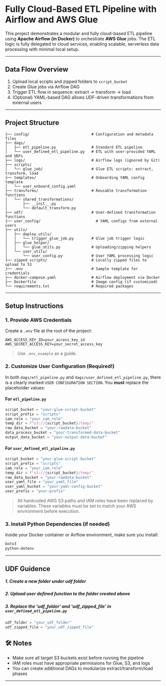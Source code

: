 # Fully Cloud-Based ETL Pipeline with Airflow and AWS Glue

This project demonstrates a modular and fully cloud-based ETL pipeline using **Apache Airflow (in Docker)** to orchestrate **AWS Glue** jobs. The ETL logic is fully delegated to cloud services, enabling scalable, serverless data processing with minimal local setup.

---
## Data Flow Overview

1. Upload local scripts and zipped folders to `script_bucket`
2. Create Glue jobs via Airflow DAG
3. Trigger ETL flow in sequence: extract → transform → load
4. (Optional) YAML-based DAG allows UDF-driven transformations from external users

---

## Project Structure

```
├── config/                            # Configuration and metadata files
├── dags/
│   ├── etl_pipeline.py                # Standard ETL pipeline
│   └── user_defined_etl_pipeline.py   # ETL with user-provided YAML and UDFs
├── logs/                              # Airflow logs (ignored by Git)
├── scripts/
│   └── glue_job/                      # Glue ETL scripts: extract, transform, load
├── templates/                         # Onboarding YAML config template
│   └── user_onboard_config.yaml
├── transforms/                        # Reusable transformation functions
│   └── shared_transformations/
│       ├── __init__.py
│       └── default_transform.py
├── udf/                               # User-defined transformation functions
├── user_config/                         # YAML configs from external users
├── utils/
│   ├── deploy_utils/
│   │   └── trigger_glue_job.py        # Glue job trigger logic
│   ├── glue_helper/
│   │   └── glue_utils.py              # Uploading/zipping helpers
│   └── user_utils/
│       └── user_config.py             # User YAML processing logic
├── zipped_scripts/                    # Locally zipped files to upload to S3
├── .env                               # Sample template for credentials
├── docker-compose.yaml                # Airflow deployment via Docker
├── Dockerfile                         # Image config (if customized)
└── requirements.txt                   # Required packages
```

---

##  Setup Instructions

### 1. Provide AWS Credentials

Create a `.env` file at the root of the project:

```
AWS_ACCESS_KEY_ID=your_access_key_id
AWS_SECRET_ACCESS_KEY=your_secret_access_key
```
>  Use `.env_example` as a guide.
### 2. Customize User Configuration (Required!)

In both `dags/etl_pipeline.py` and `dags/user_defined_etl_pipeline.py`, there is a clearly marked `USER CONFIGURATION SECTION`. You **must** replace the placeholder values:

#### For `etl_pipeline.py`
```python
script_bucket = "your-glue-script-bucket"
script_prefix = "scripts"
iam_role = "your_iam_role"
temp_dir = f"s3://{script_bucket}/temp/"
raw_data_bucket = "your-rawdata-bucket"
data_process_bucket = "your-transformed-data-bucket"
output_data_bucket = "your-output-data-bucket"
```
#### For `user_defined_etl_pipeline.py`
```python
script_bucket = "your-glue-script-bucket"
script_prefix = "scripts"
iam_role = "your_iam_role"
temp_dir = f"s3://{script_bucket}/temp/"
raw_data_bucket = "your-rawdata-bucket"
user_yaml_file = "your_yaml_file"
user_yaml_bucket = "your-yaml-config-bucket"
user_prefix = "your-prefix"
```
> All hardcoded AWS S3 paths and IAM roles have been replaced by variables.
> These variables must be set to match your AWS environment before execution.

### 3. Install Python Dependencies (if needed)

Inside your Docker container or Airflow environment, make sure you install:

```txt
boto3
python-dotenv
```
---

##  UDF Guidence

##### 1. Create a new folder under udf folder
##### 2. Upload user defined function to the folder created above
##### 3. Replace the 'udf_folder' and 'udf_zipped_file' in `user_defined_etl_pipeline.py`
```python
udf_folder = "your_udf_folder"
udf_zipped_file = "your_udf_zipped_file"
```

## 🛠️ Notes

* Make sure all target S3 buckets exist before running the pipeline
* IAM roles must have appropriate permissions for Glue, S3, and logs
* You can create additional DAGs to modularize extract/transform/load phases

---
